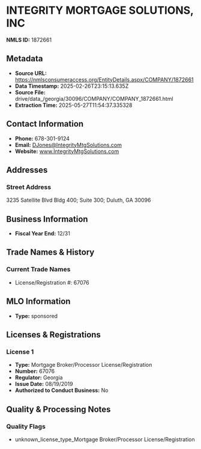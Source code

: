 # INTEGRITY MORTGAGE SOLUTIONS, INC

**NMLS ID:** 1872661

## Metadata
- **Source URL:** https://nmlsconsumeraccess.org/EntityDetails.aspx/COMPANY/1872661
- **Data Timestamp:** 2025-02-26T23:15:13.635Z
- **Source File:** drive/data_/georgia/30096/COMPANY/COMPANY_1872661.html
- **Extraction Time:** 2025-05-27T11:54:37.335328

## Contact Information
- **Phone:** 678-301-9124
- **Email:** DJones@IntegrityMtgSolutions.com
- **Website:** www.IntegrityMtgSolutions.com

## Addresses
### Street Address
3235 Satellite Blvd Bldg 400; Suite 300; Duluth, GA 30096

## Business Information
- **Fiscal Year End:** 12/31

## Trade Names & History
### Current Trade Names
- License/Registration #: 67076

## MLO Information
- **Type:** sponsored

## Licenses & Registrations

### License 1
- **Type:** Mortgage Broker/Processor License/Registration
- **Number:** 67076
- **Regulator:** Georgia
- **Issue Date:** 08/19/2019
- **Authorized to Conduct Business:** No

## Quality & Processing Notes
### Quality Flags
- unknown_license_type_Mortgage Broker/Processor License/Registration
